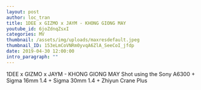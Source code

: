 ```yaml
---
layout: post
author: loc_tran
title: 1DEE x GIZMO x JAYM - KHONG GIONG MAY
youtube_id: 6joZdnqZsxI
categories: MV
thumbnail: /assets/img/uploads/maxresdefault.jpeg
thumbnail_ID: 153eLmCoVNRm0yvqA6ZlA_SeeCoI_jfdp
date: 2019-04-30 12:00:00
intro_paragraph: ""
---
```

1DEE x GIZMO x JAYM - KHONG GIONG MAY Shot using the Sony A6300 + Sigma 16mm 1.4 + Sigma 30mm 1.4 + Zhiyun Crane Plus
